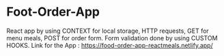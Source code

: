 ﻿# Foot-Order-App
React app by using CONTEXT for local storage, HTTP requests, GET for menu meals, POST for order form. Form validation done by using CUSTOM HOOKS.
Link for the App : https://food-order-app-reactmeals.netlify.app/
